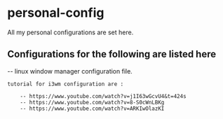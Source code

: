 # personal-config

All my personal configurations are set here.

## Configurations for the following are listed here

-- linux window manager configuration file.

    tutorial for i3wm configuration are : 

        -- https://www.youtube.com/watch?v=j1I63wGcvU4&t=424s
        -- https://www.youtube.com/watch?v=8-S0cWnLBKg
        -- https://www.youtube.com/watch?v=ARKIwOlazKI
